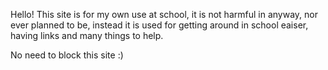 Hello!
  This site is for my own use at school, it is not harmful in anyway, nor ever planned to be, 
  instead it is used for getting around in school eaiser, having links and many things to help.
  
No need to block this site :)
